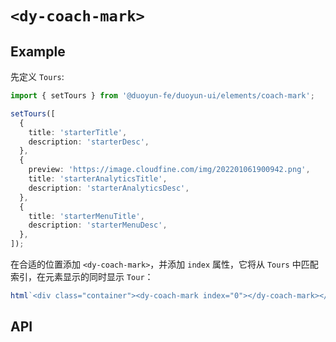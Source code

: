 # `<dy-coach-mark>`

## Example

先定义 `Tours`:

```ts
import { setTours } from '@duoyun-fe/duoyun-ui/elements/coach-mark';

setTours([
  {
    title: 'starterTitle',
    description: 'starterDesc',
  },
  {
    preview: 'https://image.cloudfine.com/img/202201061900942.png',
    title: 'starterAnalyticsTitle',
    description: 'starterAnalyticsDesc',
  },
  {
    title: 'starterMenuTitle',
    description: 'starterMenuDesc',
  },
]);
```

在合适的位置添加 `<dy-coach-mark>`，并添加 `index` 属性，它将从 `Tours` 中匹配索引，在元素显示的同时显示 `Tour`：

```ts
html`<div class="container"><dy-coach-mark index="0"></dy-coach-mark></div>`;
```

## API

<gbp-api src="/src/elements/coach-mark.ts"></gbp-api>
